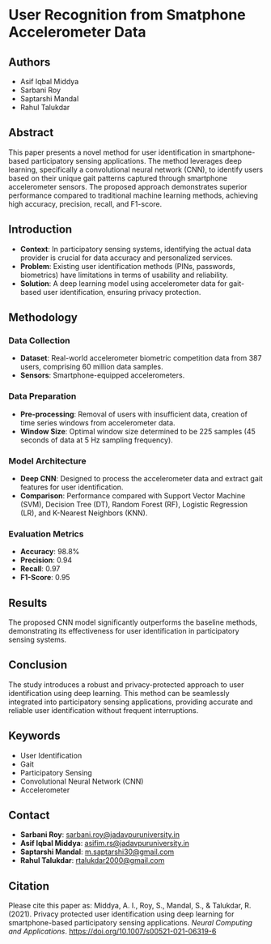 # User Recognition from Smatphone Accelerometer Data

## Authors
- Asif Iqbal Middya
- Sarbani Roy
- Saptarshi Mandal
- Rahul Talukdar

## Abstract
This paper presents a novel method for user identification in smartphone-based participatory sensing applications. The method leverages deep learning, specifically a convolutional neural network (CNN), to identify users based on their unique gait patterns captured through smartphone accelerometer sensors. The proposed approach demonstrates superior performance compared to traditional machine learning methods, achieving high accuracy, precision, recall, and F1-score.

## Introduction
- **Context**: In participatory sensing systems, identifying the actual data provider is crucial for data accuracy and personalized services.
- **Problem**: Existing user identification methods (PINs, passwords, biometrics) have limitations in terms of usability and reliability.
- **Solution**: A deep learning model using accelerometer data for gait-based user identification, ensuring privacy protection.

## Methodology
### Data Collection
- **Dataset**: Real-world accelerometer biometric competition data from 387 users, comprising 60 million data samples.
- **Sensors**: Smartphone-equipped accelerometers.

### Data Preparation
- **Pre-processing**: Removal of users with insufficient data, creation of time series windows from accelerometer data.
- **Window Size**: Optimal window size determined to be 225 samples (45 seconds of data at 5 Hz sampling frequency).

### Model Architecture
- **Deep CNN**: Designed to process the accelerometer data and extract gait features for user identification.
- **Comparison**: Performance compared with Support Vector Machine (SVM), Decision Tree (DT), Random Forest (RF), Logistic Regression (LR), and K-Nearest Neighbors (KNN).

### Evaluation Metrics
- **Accuracy**: 98.8%
- **Precision**: 0.94
- **Recall**: 0.97
- **F1-Score**: 0.95

## Results
The proposed CNN model significantly outperforms the baseline methods, demonstrating its effectiveness for user identification in participatory sensing systems.

## Conclusion
The study introduces a robust and privacy-protected approach to user identification using deep learning. This method can be seamlessly integrated into participatory sensing applications, providing accurate and reliable user identification without frequent interruptions.

## Keywords
- User Identification
- Gait
- Participatory Sensing
- Convolutional Neural Network (CNN)
- Accelerometer

## Contact
- **Sarbani Roy**: sarbani.roy@jadavpuruniversity.in
- **Asif Iqbal Middya**: asifim.rs@jadavpuruniversity.in
- **Saptarshi Mandal**: m.saptarshi30@gmail.com
- **Rahul Talukdar**: rtalukdar2000@gmail.com

## Citation
Please cite this paper as:
Middya, A. I., Roy, S., Mandal, S., & Talukdar, R. (2021). Privacy protected user identification using deep learning for smartphone-based participatory sensing applications. *Neural Computing and Applications*. https://doi.org/10.1007/s00521-021-06319-6
